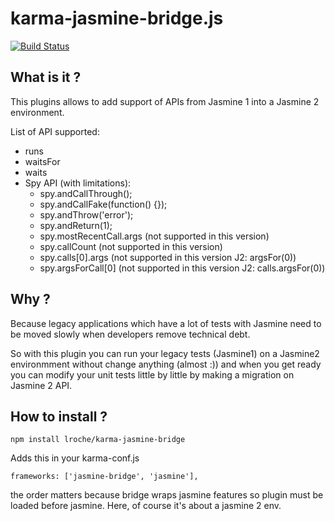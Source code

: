 karma-jasmine-bridge.js
========

[![Build Status](https://travis-ci.org/lroche/karma-jasmine-bridge.svg?branch=master)](https://travis-ci.org/lroche/karma-jasmine-bridge)

What is it ?
-----
This plugins allows to add support of APIs from Jasmine 1 into a Jasmine 2
environment.

List of API supported:
- runs
- waitsFor
- waits
- Spy API (with limitations):
    - spy.andCallThrough();
    - spy.andCallFake(function() {});
    - spy.andThrow('error');
    - spy.andReturn(1);
    - spy.mostRecentCall.args (not supported in this version)
    - spy.callCount (not supported in this version)
    - spy.calls[0].args (not supported in this version J2: argsFor(0))
    - spy.argsForCall[0] (not supported in this version J2: calls.argsFor(0))

Why ?
-----
Because legacy applications which have a lot of tests with Jasmine need to be
moved slowly when developers remove technical debt.

So with this plugin you can run your legacy tests (Jasmine1) on a Jasmine2 environmment
without change anything (almost :)) and when you get ready you can modify your unit tests
little by little by making a migration on Jasmine 2 API.



How to install ?
-----
    npm install lroche/karma-jasmine-bridge

Adds this in your karma-conf.js

    frameworks: ['jasmine-bridge', 'jasmine'],

the order matters because bridge wraps jasmine features so plugin must be loaded before jasmine.
Here, of course it's about a jasmine 2 env.

